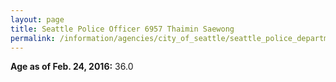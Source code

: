 ```yaml
---
layout: page
title: Seattle Police Officer 6957 Thaimin Saewong
permalink: /information/agencies/city_of_seattle/seattle_police_department/copbook/6957/
---
```


**Age as of Feb. 24, 2016:** 36.0
